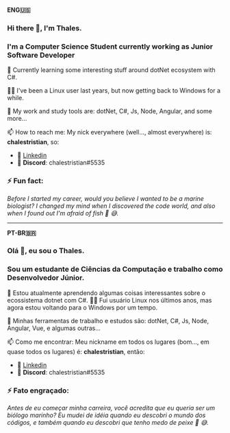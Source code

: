 **ENG🇺🇸**

### Hi there 👋, I'm Thales.
### I'm a Computer Science Student currently working as Junior Software Developer


📘 Currently learning some interesting stuff around dotNet ecosystem with C#.

👨‍💻 I've been a Linux user last years, but now getting back to Windows for a while.

🧰 My work and study tools are: dotNet, C#, Js, Node, Angular, and some more...

📫 How to reach me: My nick everywhere (well..., almost everywhere) is: **chalestristian**, so:
- 📱 [Linkedin](https://www.linkedin.com/in/chalestristian)
- 💬 **Discord**: chalestristian#5535

### ⚡ Fun fact:
*Before I started my career, would you believe I wanted to be a marine biologist? I changed my mind when I discovered the code world, and also when I found out I'm afraid of fish 🐡 😅.*

---

**PT-BR🇧🇷**

### Olá 👋, eu sou o Thales.
### Sou um estudante de Ciências da Computação e trabalho como Desenvolvedor Júnior.

📘 Estou atualmente aprendendo algumas coisas interessantes sobre o ecossistema dotnet com C#.
👨‍💻 Fui usuário Linux nos últimos anos, mas agora estou voltando para o Windows por um tempo.

🧰 Minhas ferramentas de trabalho e estudos são: dotNet, C#, Js, Node, Angular, Vue, e algumas outras...

📫 Como me encontrar: Meu nickname em todos os lugares (bom..., em quase todos os lugares) é: **chalestristian**, então:

- 📱 [Linkedin](https://www.linkedin.com/in/chalestristian)
- 💬 **Discord**: chalestristian#5535

### ⚡ Fato engraçado:
*Antes de eu começar minha carreira, você acredita que eu queria ser um biólogo marinho? Eu mudei de idéia quando eu descobri o mundo dos códigos, e também quando eu descobri que tenho medo de peixe 🐡 😅.*
